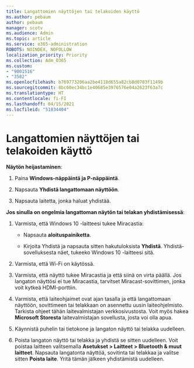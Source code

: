 ```yaml
---
title: Langattomien näyttöjen tai telakoiden käyttö
ms.author: pebaum
author: pebaum
manager: scotv
ms.audience: Admin
ms.topic: article
ms.service: o365-administration
ROBOTS: NOINDEX, NOFOLLOW
localization_priority: Priority
ms.collection: Adm_O365
ms.custom:
- "9001516"
- "3582"
ms.openlocfilehash: b769773206aa2be4118d655a82cb8d0703f1149b
ms.sourcegitcommit: 8bc60ec34bc1e40685e3976576e04a2623f63a7c
ms.translationtype: HT
ms.contentlocale: fi-FI
ms.lasthandoff: 04/15/2021
ms.locfileid: "51834404"
---
```

# <a name="use-wireless-displays-or-docks"></a>Langattomien näyttöjen tai telakoiden käyttö

**Näytön heijastaminen**:

1. Paina **Windows-näppäintä ja P-näppäintä**.

2. Napsauta **Yhdistä langattomaan näyttöön**.

3. Napsauta laitetta, jonka haluat yhdistää.

**Jos sinulla on ongelmia langattoman näytön tai telakan yhdistämisessä**:

1. Varmista, että Windows 10 -laitteesi tukee Miracastia: 

    - Napsauta **aloituspainiketta**.
    
    - Kirjoita Yhdistä ja napsauta sitten hakutuloksista **Yhdistä**. Yhdistä-sovelluksesta näet, tukeeko Windows 10 -laitteesi sitä. 

2. Varmista, että Wi-Fi on käytössä. 

3. Varmista, että näyttö tukee Miracastia ja että siinä on virta päällä. Jos langaton näyttösi ei tue Miracastia, tarvitset Miracast-sovittimen, jonka voit kytkeä HDMI-porttiin.

4. Varmista, että laiteohjaimet ovat ajan tasalla ja että langattomaan näyttöön, sovittimeen tai telakkaan on asennettu uusin laiteohjelmisto. Tarkista ohjeet tähän laitevalmistajan verkkosivustosta. Voit myös hakea **Microsoft Storesta** laitevalmistajan sovellusta, josta voi olla apua.

5. Käynnistä puhelin tai tietokone ja langaton näyttö tai telakka uudelleen.

6. Poista langaton näyttö tai telakka ja yhdistä se sitten uudelleen. Voit poistaa laitteen valitsemalla **Asetukset > Laitteet > Bluetooth & muut laitteet**. Napsauta langatonta näyttöä, sovitinta tai telakkaa ja valitse sitten **Poista laite**. Yritä tämän jälkeen yhdistämistä uudelleen.
